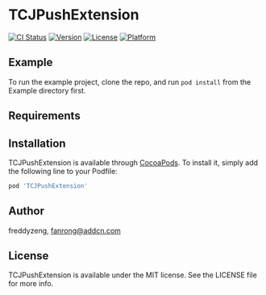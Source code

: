 # TCJPushExtension

[![CI Status](https://img.shields.io/travis/freddyzeng/TCJPushExtension.svg?style=flat)](https://travis-ci.org/freddyzeng/TCJPushExtension)
[![Version](https://img.shields.io/cocoapods/v/TCJPushExtension.svg?style=flat)](https://cocoapods.org/pods/TCJPushExtension)
[![License](https://img.shields.io/cocoapods/l/TCJPushExtension.svg?style=flat)](https://cocoapods.org/pods/TCJPushExtension)
[![Platform](https://img.shields.io/cocoapods/p/TCJPushExtension.svg?style=flat)](https://cocoapods.org/pods/TCJPushExtension)

## Example

To run the example project, clone the repo, and run `pod install` from the Example directory first.

## Requirements

## Installation

TCJPushExtension is available through [CocoaPods](https://cocoapods.org). To install
it, simply add the following line to your Podfile:

```ruby
pod 'TCJPushExtension'
```

## Author

freddyzeng, fanrong@addcn.com

## License

TCJPushExtension is available under the MIT license. See the LICENSE file for more info.
